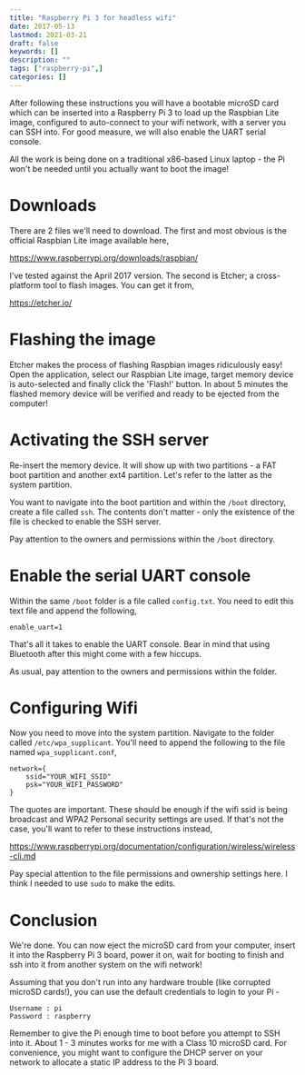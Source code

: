 ```yaml
---
title: "Raspberry Pi 3 for headless wifi"
date: 2017-05-13
lastmod: 2021-03-21
draft: false
keywords: []
description: ""
tags: ["raspberry-pi",]
categories: []
---
```


After following these instructions you will have a bootable microSD card which
can be inserted into a Raspberry Pi 3 to load up the Raspbian Lite image,
configured to auto-connect to your wifi network, with a server you can SSH into.
For good measure, we will also enable the UART serial console.

All the work is being done on a traditional x86-based Linux laptop - the Pi
won't be needed until you actually want to boot the image!

<!--more-->

# Downloads

There are 2 files we'll need to download. The first and most obvious is the
official Raspbian Lite image available here,

https://www.raspberrypi.org/downloads/raspbian/

I've tested against the April 2017 version. The second is Etcher; a
cross-platform tool to flash images. You can get it from,

https://etcher.io/


# Flashing the image

Etcher makes the process of flashing Raspbian images ridiculously easy! Open the
application, select our Raspbian Lite image, target memory device is
auto-selected and finally click the 'Flash!' button. In about 5 minutes the
flashed memory device will be verified and ready to be ejected from the
computer!


# Activating the SSH server

Re-insert the memory device. It will show up with two partitions - a FAT boot
partition and another ext4 partition. Let's refer to the latter as the system
partition.

You want to navigate into the boot partition and within the ``/boot`` directory,
create a file called ``ssh``. The contents don't matter - only the existence of
the file is checked to enable the SSH server.

Pay attention to the owners and permissions within the ``/boot`` directory.


# Enable the serial UART console

Within the same ``/boot`` folder is a file called ``config.txt``. You need to
edit this text file and append the following,

```text
enable_uart=1
```

That's all it takes to enable the UART console. Bear in mind that using
Bluetooth after this might come with a few hiccups.

As usual, pay attention to the owners and permissions within the folder.


# Configuring Wifi

Now you need to move into the system partition. Navigate to the folder called
``/etc/wpa_supplicant``. You'll need to append the following to the file named
``wpa_supplicant.conf``,

```text
network={
    ssid="YOUR_WIFI_SSID"
    psk="YOUR_WIFI_PASSWORD"
}
```

The quotes are important. These should be enough if the wifi ssid is being
broadcast and WPA2 Personal security settings are used. If that's not the case,
you'll want to refer to these instructions instead,

https://www.raspberrypi.org/documentation/configuration/wireless/wireless-cli.md

Pay special attention to the file permissions and ownership settings here. I
think I needed to use ``sudo`` to make the edits.


# Conclusion

We're done. You can now eject the microSD card from your computer, insert it
into the Raspberry Pi 3 board, power it on, wait for booting to finish and ssh
into it from another system on the wifi network!

Assuming that you don't run into any hardware trouble (like corrupted microSD
cards!), you can use the default credentials to login to your Pi -

```text
Username : pi
Password : raspberry
```

Remember to give the Pi enough time to boot before you attempt to SSH into it.
About 1 - 3 minutes works for me with a Class 10 microSD card. For convenience,
you might want to configure the DHCP server on your network to allocate a
static IP address to the Pi 3 board.
